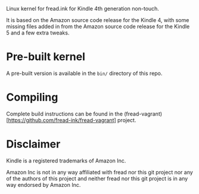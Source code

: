 Linux kernel for fread.ink for Kindle 4th generation non-touch.

It is based on the Amazon source code release for the Kindle 4, with some missing files added in from the Amazon source code release for the Kindle 5 and a few extra tweaks.

# Pre-built kernel

A pre-built version is available in the `bin/` directory of this repo.

# Compiling

Complete build instructions can be found in the (fread-vagrant)[https://github.com/fread-ink/fread-vagrant] project.

# Disclaimer

Kindle is a registered trademarks of Amazon Inc. 

Amazon Inc is not in any way affiliated with fread nor this git project nor any of the authors of this project and neither fread nor this git project is in any way endorsed by Amazon Inc.
